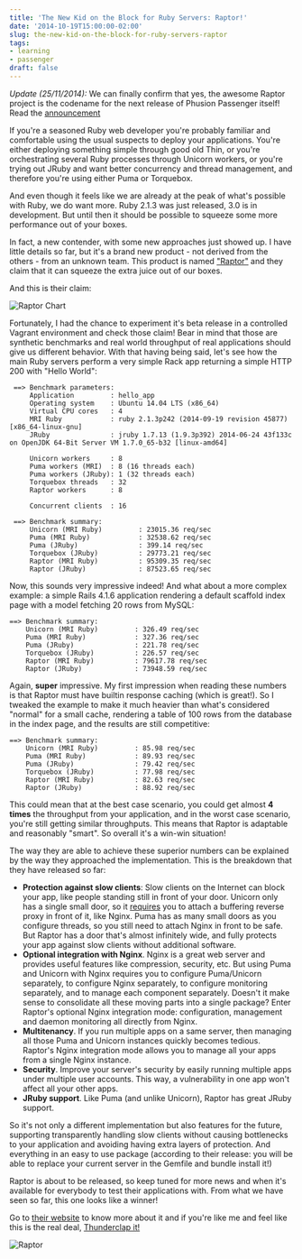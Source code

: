 ```yaml
---
title: 'The New Kid on the Block for Ruby Servers: Raptor!'
date: '2014-10-19T15:00:00-02:00'
slug: the-new-kid-on-the-block-for-ruby-servers-raptor
tags:
- learning
- passenger
draft: false
---
```


*Update (25/11/2014):* We can finally confirm that yes, the awesome Raptor project is the codename for the next release of Phusion Passenger itself! Read the [announcement](http://blog.phusion.nl/2014/11/25/introducing-phusion-passenger-5-beta-1-codename-raptor/)

If you're a seasoned Ruby web developer you're probably familiar and comfortable using the usual suspects to deploy your applications. You're either deploying something simple through good old Thin, or you're orchestrating several Ruby processes through Unicorn workers, or you're trying out JRuby and want better concurrency and thread management, and therefore you're using either Puma or Torquebox.

And even though it feels like we are already at the peak of what's possible with Ruby, we do want more. Ruby 2.1.3 was just released, 3.0 is in development. But until then it should be possible to squeeze some more performance out of your boxes.

In fact, a new contender, with some new approaches just showed up. I have little details so far, but it's a brand new product - not derived from the others - from an unknown team. This product is named ["Raptor"](http://www.rubyraptor.org) and they claim that it can squeeze the extra juice out of our boxes.

And this is their claim:

![Raptor Chart](https://akitaonrails.s3.amazonaws.com/assets/image_asset/image/475/chart-1.png)

Fortunately, I had the chance to experiment it's beta release in a controlled Vagrant environment and check those claim! Bear in mind that those are synthetic benchmarks and real world throughput of real applications should give us different behavior. With that having being said, let's see how the main Ruby servers perform a very simple Rack app returning a simple HTTP 200 with "Hello World":

```
 ==> Benchmark parameters:
     Application         : hello_app
     Operating system    : Ubuntu 14.04 LTS (x86_64)
     Virtual CPU cores   : 4
     MRI Ruby            : ruby 2.1.3p242 (2014-09-19 revision 45877) [x86_64-linux-gnu]
     JRuby               : jruby 1.7.13 (1.9.3p392) 2014-06-24 43f133c on OpenJDK 64-Bit Server VM 1.7.0_65-b32 [linux-amd64]

     Unicorn workers     : 8
     Puma workers (MRI)  : 8 (16 threads each)
     Puma workers (JRuby): 1 (32 threads each)
     Torquebox threads   : 32
     Raptor workers      : 8

     Concurrent clients  : 16

 ==> Benchmark summary:
     Unicorn (MRI Ruby)         : 23015.36 req/sec
     Puma (MRI Ruby)            : 32538.62 req/sec
     Puma (JRuby)               : 399.14 req/sec
     Torquebox (JRuby)          : 29773.21 req/sec
     Raptor (MRI Ruby)          : 95309.35 req/sec
     Raptor (JRuby)             : 87523.65 req/sec
```

Now, this sounds very impressive indeed! And what about a more complex example: a simple Rails 4.1.6 application rendering a default scaffold index page with a model fetching 20 rows from MySQL:

```
==> Benchmark summary:
    Unicorn (MRI Ruby)         : 326.49 req/sec
    Puma (MRI Ruby)            : 327.36 req/sec
    Puma (JRuby)               : 221.78 req/sec
    Torquebox (JRuby)          : 226.57 req/sec
    Raptor (MRI Ruby)          : 79617.78 req/sec
    Raptor (JRuby)             : 73948.59 req/sec
```

Again, **super** impressive. My first impression when reading these numbers is that Raptor must have builtin response caching (which is great!). So I tweaked the example to make it much heavier than what's considered "normal" for a small cache, rendering a table of 100 rows from the database in the index page, and the  results are still competitive:

```
==> Benchmark summary:
    Unicorn (MRI Ruby)         : 85.98 req/sec
    Puma (MRI Ruby)            : 89.93 req/sec
    Puma (JRuby)               : 79.42 req/sec
    Torquebox (JRuby)          : 77.98 req/sec
    Raptor (MRI Ruby)          : 82.63 req/sec
    Raptor (JRuby)             : 88.92 req/sec
```

This could mean that at the best case scenario, you could get almost **4 times** the throughput from your application, and in the worst case scenario, you're still getting similar throughputs. This means that Raptor is adaptable and reasonably "smart". So overall it's a win-win situation!

The way they are able to achieve these superior numbers can be explained by the way they approached the implementation. This is the breakdown that they have released so far:

* **Protection against slow clients**: Slow clients on the Internet can block your app, like people standing still in front of your door. Unicorn only has a single small door, so it [requires](http://unicorn.bogomips.org/PHILOSOPHY.html) you to attach a buffering reverse proxy in front of it, like Nginx. Puma has as many small doors as you configure threads, so you still need to attach Nginx in front to be safe. But Raptor has a door that's almost infinitely wide, and fully protects your app against slow clients without additional software.
* **Optional integration with Nginx**. Nginx is a great web server and provides useful features like compression, security, etc. But using Puma and Unicorn with Nginx requires you to configure Puma/Unicorn separately, to configure Nginx separately, to configure monitoring separately, and to manage each component separately. Doesn't it make sense to consolidate all these moving parts into a single package? Enter Raptor's optional Nginx integration mode: configuration, management and daemon monitoring all directly from Nginx.
* **Multitenancy**. If you run multiple apps on a same server, then managing all those Puma and Unicorn instances quickly becomes tedious. Raptor's Nginx integration mode allows you to manage all your apps from a single Nginx instance.
* **Security**. Improve your server's security by easily running multiple apps under multiple user accounts. This way, a vulnerability in one app won't affect all your other apps.
* **JRuby support**. Like Puma (and unlike Unicorn), Raptor has great JRuby support.

So it's not only a different implementation but also features for the future, supporting transparently handling slow clients without causing bottlenecks to your application and avoiding having extra layers of protection. And everything in an easy to use package (according to their release: you will be able to replace your current server in the Gemfile and bundle install it!)

Raptor is about to be released, so keep tuned for more news and when it's available for everybody to test their applications with. From what we have seen so far, this one looks like a winner!

Go to [their website](http://www.rubyraptor.org) to know more about it and if you're like me and feel like this is the real deal, [Thunderclap it!](https://www.thunderclap.it/projects/17748-raptor-fast-ruby-web-server)

![Raptor](https://akitaonrails.s3.amazonaws.com/assets/image_asset/image/473/raptor_square.png)
